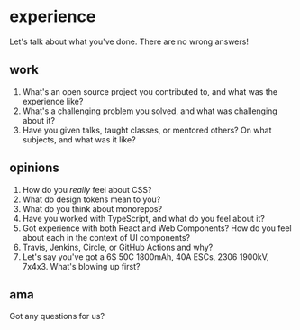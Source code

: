 # experience

Let's talk about what you've done. There are no wrong answers!

## work

1. What's an open source project you contributed to, and what was the experience like?
1. What's a challenging problem you solved, and what was challenging about it?
1. Have you given talks, taught classes, or mentored others? On what subjects, and what was it like?

## opinions

1. How do you _really_ feel about CSS?
1. What do design tokens mean to you?
1. What do you think about monorepos?
1. Have you worked with TypeScript, and what do you feel about it?
1. Got experience with both React and Web Components? How do you feel about each in the context of UI components?
1. Travis, Jenkins, Circle, or GitHub Actions and why?
1. Let's say you've got a 6S 50C 1800mAh, 40A ESCs, 2306 1900kV, 7x4x3. What's blowing up first?

## ama

Got any questions for us?
